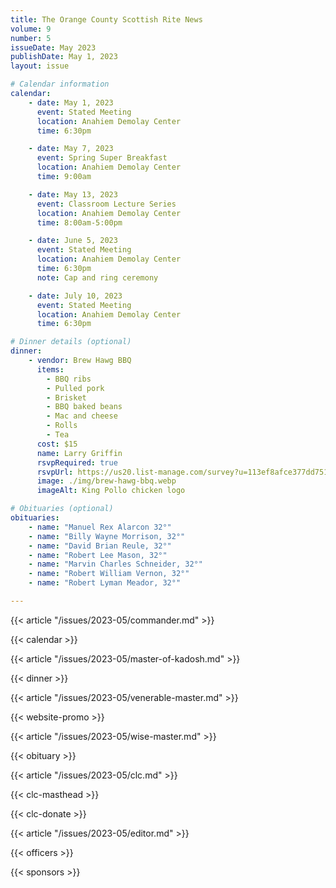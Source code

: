 ```yaml
---
title: The Orange County Scottish Rite News
volume: 9
number: 5
issueDate: May 2023
publishDate: May 1, 2023
layout: issue

# Calendar information
calendar:
    - date: May 1, 2023
      event: Stated Meeting
      location: Anahiem Demolay Center
      time: 6:30pm

    - date: May 7, 2023
      event: Spring Super Breakfast
      location: Anahiem Demolay Center
      time: 9:00am

    - date: May 13, 2023
      event: Classroom Lecture Series
      location: Anahiem Demolay Center
      time: 8:00am-5:00pm

    - date: June 5, 2023
      event: Stated Meeting
      location: Anahiem Demolay Center
      time: 6:30pm
      note: Cap and ring ceremony

    - date: July 10, 2023
      event: Stated Meeting
      location: Anahiem Demolay Center
      time: 6:30pm

# Dinner details (optional)
dinner:
    - vendor: Brew Hawg BBQ
      items:
        - BBQ ribs
        - Pulled pork
        - Brisket
        - BBQ baked beans
        - Mac and cheese
        - Rolls
        - Tea
      cost: $15
      name: Larry Griffin
      rsvpRequired: true
      rsvpUrl: https://us20.list-manage.com/survey?u=113ef8afce377dd751cdbb0ca&id=5219dacb10&attribution=false
      image: ./img/brew-hawg-bbq.webp
      imageAlt: King Pollo chicken logo

# Obituaries (optional)
obituaries:
    - name: "Manuel Rex Alarcon 32°"
    - name: "Billy Wayne Morrison, 32°"
    - name: "David Brian Reule, 32°"
    - name: "Robert Lee Mason, 32°"
    - name: "Marvin Charles Schneider, 32°"
    - name: "Robert William Vernon, 32°"
    - name: "Robert Lyman Meador, 32°"

---
```


{{< article "/issues/2023-05/commander.md" >}}

{{< calendar >}}

{{< article "/issues/2023-05/master-of-kadosh.md" >}}

{{< dinner >}}

{{< article "/issues/2023-05/venerable-master.md" >}}

{{< website-promo >}}

<!-- {{< article "/issues/2023-04/senior-warden.md" >}} -->

{{< article "/issues/2023-05/wise-master.md" >}}

{{< obituary >}}

{{< article "/issues/2023-05/clc.md" >}}

{{< clc-masthead >}}

{{< clc-donate >}}

{{< article "/issues/2023-05/editor.md" >}}

{{< officers >}}

{{< sponsors >}}
